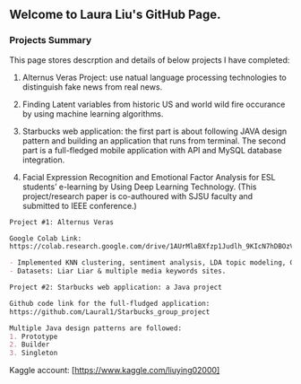 ## Welcome to Laura Liu's GitHub Page. 




### Projects Summary

This page stores descrption and details of below projects I have completed: 

1. Alternus Veras Project: use natual language processing technologies to distinguish fake news from real news.

2. Finding Latent variables from historic US and world wild fire occurance by using machine learning algorithms.

3. Starbucks web application: the first part is about following JAVA design pattern and building an application that runs from terminal. The second part is a full-fledged mobile application with API and MySQL database integration.

4. Facial Expression Recognition and Emotional Factor Analysis for ESL students’ e-learning by Using Deep Learning Technology. (This project/research paper is co-authoured with SJSU faculty and submitted to IEEE conference.)

```markdown
Project #1: Alternus Veras

Google Colab Link:
https://colab.research.google.com/drive/1AUrMlaBXfzp1Judlh_9KIcN7hDBOzVpU

- Implemented KNN clustering, sentiment analysis, LDA topic modeling, Genism, Bag of words, TF-IDF, cosine similarity,Logistic regression, random forrest, multinominal NB, linear SVM.
- Datasets: Liar Liar & multiple media keywords sites. 
```

```markdown
Project #2: Starbucks web application: a Java project 

Github code link for the full-fludged application:
https://github.com/Laural1/Starbucks_group_project

Multiple Java design patterns are followed:
1. Prototype
2. Builder
3. Singleton

```

Kaggle account: 
[https://www.kaggle.com/liuying02000]




